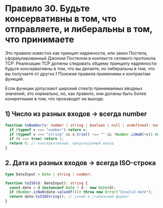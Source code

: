 # Правило 30. Будьте консервативны в том, что отправляете, и либеральны в том, что принимаете

Это правило известно как принцип надежности, или закон Постела, сформулированный
Джоном Постелом в контексте сетевого протокола TCP:
Реализации TCP должны следовать общему принципу надежности: будьте консервативны
в том, что вы делаете, но либеральны в том, что вы получаете от других.1
Похожие правила применимы к контрактам функций.

Если функции допускают широкий спектр принимаемых вводных значений,
это нормально, но, как правило, они должны быть более конкретными в том,
что производят на выходе.

## 1) Число из разных входов → всегда number

```ts
function toNumber(v: number | string | boolean | null | undefined): number {
  if (typeof v === "number") return v;
  if (typeof v === "string" && v.trim() !== "" && !Number.isNaN(+v)) return +v;
  if (v === true) return 1;
  return 0; // консервативный, предсказуемый выход
}
```

## 2. Дата из разных входов → всегда ISO-строка

```ts
type DateInput = Date | string | number;

function toISO(d: DateInput): string {
  const date = d instanceof Date ? d : new Date(d);
  if (Number.isNaN(date.valueOf())) throw new Error("Invalid date");
  return date.toISOString(); // узкий и стабильный формат
}
```
